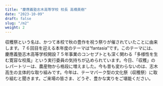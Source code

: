 ```yaml
---
title: "慶應義塾志木高等学校 校長 高橋美樹"
date: "2023-10-09"
draft: false
slug: "/m2"
weight: 2
---
```

収穫祭という名は、かつて本校で秋の豊作を祝う祭りが催されていたことに由来します。７６回目を迎える本年度のテーマは“fantasia”です。このテーマには、慶應義塾志木高等学校開設７５年事業のコンセプトとも深く関わる「多様性を生む寛容な校風」という実行委員の気持ちが込められています。今日、「収穫」のレパートリーは、農産物から格段に増えました。今も昔も変わらないのは、志木高生の主体的な取り組みです。今年は、テーマパーク型の文化祭（収穫祭）に取り組むと聞きます。ご来場の皆さま、どうぞ、豊かな実りをご堪能ください。
                    
